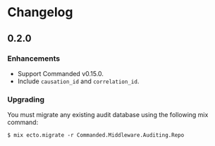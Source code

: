 # Changelog

## 0.2.0

### Enhancements

- Support Commanded v0.15.0.
- Include `causation_id` and `correlation_id`.

### Upgrading

You must migrate any existing audit database using the following mix command:

```console
$ mix ecto.migrate -r Commanded.Middleware.Auditing.Repo
```
